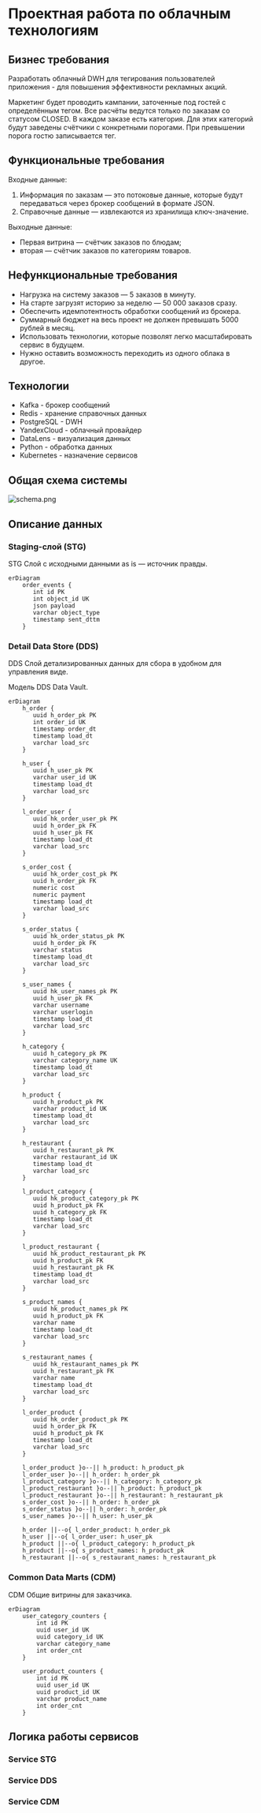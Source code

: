 # Проектная работа по облачным технологиям

## Бизнес требования

Разработать облачный DWH для тегирования пользователей приложения - для повышения эффективности рекламных акций.

Маркетинг будет проводить кампании, заточенные под гостей с определённым тегом. Все расчёты ведутся только по заказам со
статусом CLOSED. В каждом заказе есть категория. Для этих категорий будут заведены счётчики с конкретными порогами. При
превышении порога гостю записывается тег.

## Функциональные требования

Входные данные: 
1. Информация по заказам — это потоковые данные, которые будут передаваться через брокер сообщений в
формате JSON.
2. Справочные данные — извлекаются из хранилища ключ-значение.

Выходные данные: 
- Первая витрина — счётчик заказов по блюдам; 
- вторая — счётчик заказов по категориям товаров.

## Нефункциональные требования

- Нагрузка на систему заказов — 5 заказов в минуту.  
- На старте загрузят историю за неделю — 50 000 заказов сразу.
- Обеспечить идемпотентность обработки сообщений из брокера.
- Суммарный бюджет на весь проект не должен превышать 5000 рублей в месяц.
- Использовать технологии, которые позволят легко масштабировать сервис в будущем.
- Нужно оставить возможность переходить из одного облака в другое.

## Технологии

- Kafka - брокер сообщений
- Redis - хранение справочных данных
- PostgreSQL - DWH
- YandexCloud - облачный провайдер
- DataLens - визуализация данных
- Python - обработка данных
- Kubernetes - назначение сервисов

## Общая схема системы

![schema.png](img%2Fschema.png)

## Описание данных

### Staging-слой (STG)

STG Слой с исходными данными as is — источник правды.

```mermaid
erDiagram
    order_events {
       int id PK
       int object_id UK
       json payload
       varchar object_type
       timestamp sent_dttm
    }
```

### Detail Data Store (DDS)

DDS Слой детализированных данных для сбора в удобном для управления виде.

Модель DDS Data Vault.

```mermaid
erDiagram
    h_order {
       uuid h_order_pk PK
       int order_id UK
       timestamp order_dt
       timestamp load_dt
       varchar load_src
    }
    
    h_user {
       uuid h_user_pk PK
       varchar user_id UK
       timestamp load_dt
       varchar load_src
    }
    
    l_order_user {
       uuid hk_order_user_pk PK
       uuid h_order_pk FK
       uuid h_user_pk FK
       timestamp load_dt
       varchar load_src
    }
    
    s_order_cost {
       uuid hk_order_cost_pk PK
       uuid h_order_pk FK
       numeric cost
       numeric payment
       timestamp load_dt
       varchar load_src
    }
    
    s_order_status {
       uuid hk_order_status_pk PK
       uuid h_order_pk FK
       varchar status
       timestamp load_dt
       varchar load_src
    }
    
    s_user_names {
       uuid hk_user_names_pk PK
       uuid h_user_pk FK
       varchar username
       varchar userlogin
       timestamp load_dt
       varchar load_src
    }
    
    h_category {
       uuid h_category_pk PK
       varchar category_name UK
       timestamp load_dt
       varchar load_src
    }
    
    h_product {
       uuid h_product_pk PK
       varchar product_id UK
       timestamp load_dt
       varchar load_src
    }
    
    h_restaurant {
       uuid h_restaurant_pk PK
       varchar restaurant_id UK
       timestamp load_dt
       varchar load_src
    }
    
    l_product_category {
       uuid hk_product_category_pk PK
       uuid h_product_pk FK
       uuid h_category_pk FK
       timestamp load_dt
       varchar load_src
    }
    
    l_product_restaurant {
       uuid hk_product_restaurant_pk PK
       uuid h_product_pk FK
       uuid h_restaurant_pk FK
       timestamp load_dt
       varchar load_src
    }
    
    s_product_names {
       uuid hk_product_names_pk PK
       uuid h_product_pk FK
       varchar name
       timestamp load_dt
       varchar load_src
    }
    
    s_restaurant_names {
       uuid hk_restaurant_names_pk PK
       uuid h_restaurant_pk FK
       varchar name
       timestamp load_dt
       varchar load_src
    }
    
    l_order_product {
       uuid hk_order_product_pk PK
       uuid h_order_pk FK
       uuid h_product_pk FK
       timestamp load_dt
       varchar load_src
    }

    l_order_product }o--|| h_product: h_product_pk
    l_order_user }o--|| h_order: h_order_pk
    l_product_category }o--|| h_category: h_category_pk
    l_product_restaurant }o--|| h_product: h_product_pk
    l_product_restaurant }o--|| h_restaurant: h_restaurant_pk
    s_order_cost }o--|| h_order: h_order_pk
    s_order_status }o--|| h_order: h_order_pk
    s_user_names }o--|| h_user: h_user_pk

    h_order ||--o{ l_order_product: h_order_pk
    h_user ||--o{ l_order_user: h_user_pk
    h_product ||--o{ l_product_category: h_product_pk
    h_product ||--o{ s_product_names: h_product_pk
    h_restaurant ||--o{ s_restaurant_names: h_restaurant_pk
```

### Common Data Marts (CDM)

CDM Общие витрины для заказчика.

```mermaid
erDiagram
    user_category_counters {
        int id PK
        uuid user_id UK
        uuid category_id UK
        varchar category_name
        int order_cnt
    }

    user_product_counters {
        int id PK
        uuid user_id UK
        uuid product_id UK
        varchar product_name
        int order_cnt
    }
```

## Логика работы сервисов

### Service STG

### Service DDS

### Service CDM

